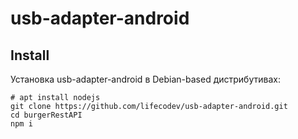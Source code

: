 # usb-adapter-android

## Install
Установка usb-adapter-android в Debian-based дистрибутивах:
```
# apt install nodejs 
git clone https://github.com/lifecodev/usb-adapter-android.git
cd burgerRestAPI
npm i
```
